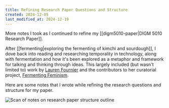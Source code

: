 ```yaml
---
title: Refining Research Paper Questions and Structure
created: 2024-12-05
last_modified_at: 2024-12-19
---
```


<div class="overview">
More notes I took as I continued to refine my [[digm5010-paper|DIGM 5010 Research Paper]].
</div>

After [[fermenting|exploring the fermenting of kimchi and sourdough]], I dove back into reading and researching temporality in technology, along with fermentation and how it's been explored as a metaphor and framework for talking and thinking through ideas. This largely included (but wasn't limited to) work by [Lauren Fournier](https://cargocollective.com/laurenfournier) and the contributors to her curatorial project, [Fermenting Feminism](https://cargocollective.com/laurenfournier/Fermenting-Feminism-1).

Here are some notes that I wrote while refining the research questions and structure for my paper.

<img alt="Scan of notes on research paper structure outline" src="{{site.baseurl}}/assets/paperstructure.JPG">